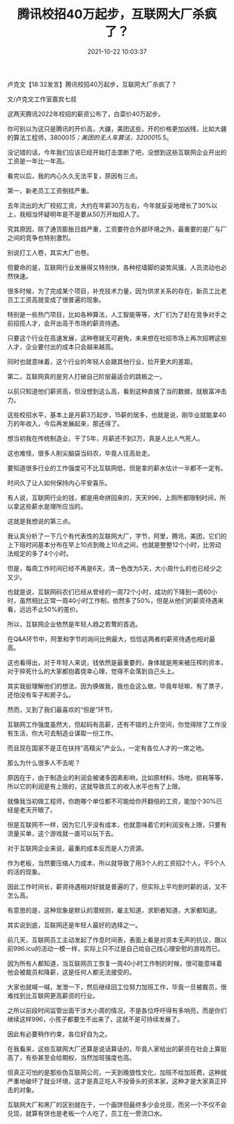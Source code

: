 ﻿---
layout: post
title:  "腾讯校招40万起步，互联网大厂杀疯了？"
date:   2021-10-22 10:03:37
categories: update
---
卢克文【18:32发言】腾讯校招40万起步，互联网大厂杀疯了？


文/卢克文工作室嘉宾七叔

这两天腾讯2022年校招的薪资公布了，白菜价40万起步。

你可别以为这只是腾讯的开价高，大疆，美团这些，开的价格更加凶残，比如大疆的算法工程师，38000*15；美团的无人车算法，32000*15.5。

没记错的话，今年我们应该已经开始打击垄断了吧，没想到这些互联网企业开出的工资是一年比一年高。

看完以后，我的内心久久无法平复，原因有三点。

第一，新老员工工资倒挂严重。

去年流出的大厂校招工资，大约在年薪30万左右，今年就妥妥地增长了30%以上，我相当怀疑明年是不是要从50万开始招人了。

究其原因，除了通货膨胀日趋严重，工资要符合外部环境之外，最重要的是厂与厂之间的竞争也特别激烈。

别说打工人卷，其实大厂也卷。

但要命的是，互联网行业发展得又特别快，各种挖墙脚的姿势风骚，人员流动也必然快速。

很多时候，为了完成某个项目，补充技术力量，因为供求关系的存在，新员工比老员工工资高就变成了很普遍的现象。

特别是一些热门项目，比如各种算法，人工智能等等，大厂们为了赶在竞争对手之前招揽人才，会开出高于市场的薪资待遇。

只要这个行业在高速发展，这种卷就无可避免，未来想在社招市场上再次招聘这些人才，企业要付出的成本只会越来越高。

同时也就意味着，这个行业的年轻人会跟其他行业，拉开更大的差距。

第二，互联网真的是穷人打破自己阶层最适合的跳板之一。

以前只知道他们薪资高，但没想到这么高，看到这种直接了当的数据，就极富冲击力。

这些校招水平，基本上是月薪3万起步，15薪的居多，也就是说，刚毕业就能拿40万的年收入，今后再发展起来，那还得了。

想当初我在传统制造业，干了5年，月薪还不到2万，真是人比人气死人。

这也难怪，很多人削尖脑袋当码农，毕竟人往高处走。

要知道很多行业的工作强度可不比互联网低，但是拿的薪水估计一半都不一定有。

时间久了让人如何保持内心平安喜乐。

有人说，互联网行业的钱，都是用命拼回来的，天天996，上厕所都限制时间，所以拿这些薪水是理所应当的。

这就是我想说的第三点。

我认真分析了一下几个有代表性的互联网大厂，字节，阿里，腾讯，美团，它们的上下班时间基本分布在早上10点到晚上10点之间，也就是整整12个小时，比劳动法规定的多了4个小时。

但是，每周工作时间已经不再是6天，清一色改为5天，大小周什么的也已经少之又少。

也就是说，互联网码农们已经从曾经的一周72个小时，成功的下降到一周60小时，虽然相比正常一周40小时工作制，依然多了50%，但是从他们的薪资待遇来看，远远不止50%的差价。

所以，互联网企业依然是年轻人趋之若鹜的首选。

在Q&A环节中，阿里和字节的询问比例最大，恰恰这两者的薪资待遇也相对最高。

这也看得出，对于年轻人来说，钱依然是最重要的，身体就是用来被压榨的资本，对于猝死什么的大家都抱着侥幸心理，觉得不会落到自己头上。

其实我挺理解他们的想法，因为换做我，我也会这么做，毕竟年轻嘛，有了票子，还怕没有车子和房子么。

然而，又到了我们最喜欢的“但是”环节。

互联网工作强度虽然大，但起码有高薪，还有不错的上升空间，你觉得除了工作没有生活，你大可去制造业谋取一份工作。

而且现在国家不是正在扶持“高精尖”产业么，一定有各位人才的一席之地。

那么为什么很多人不去呢？

原因在于，由于制造业的利润会被诸多因素影响，比如原材料，场地，损耗等等，所以它的利润是有上限的，这就导致员工的收入水平也有了上限。

就像我当初做工程师，你跑哪个单位都不可能给你开翻倍的工资，能加个30%已经是老天开眼了。

但是互联网不一样，因为它几乎没有成本，也就意味着它的利润没有上限，只要有流量买单，这个游戏就一直可以玩下去。

对于互联网企业来说，最重的成本反而是人力资源。

作为老板，当然要压缩人力成本，所以就导致了用3个人的工资招2个人，干5个人的活的现象。

因此工作时间长，薪资待遇相对好就是普遍的了，但实际上平均到时薪的话，又不怎么高。

有意思的是，这种现象是默认的潜规则，雇主知道，求职者知道，大家都知道。

其实说到底，互联网还是年轻人最好的选择之一。

前几天，互联网员工主动发起了作息时间表，表面上看是对资本无声的抗议，跟以前996.icu的活动一模一样，实际上只不过是自己给自己找心理安慰的游戏而已。

因为所有人都知道，当互联网员工恢复一周40小时工作制的时候，很可能意味着他会被裁员和降薪，这是任何人都无法接受的。

大家也就喊一喊，发泄一下，然后继续回工位努力加班工作，毕竟一旦被裁员，很难找到比互联网更高薪资的行业。

之所以前段时间监管出面干涉大小周的情况，不是各位呼吁得有多响亮，而是你们继续这样996，小孩子都要生不出来了，这就不是可持续发展了。

因此有必要稍作约束，各位好自为之。

在我看来，这些互联网大厂还算是说话算话的，毕竟人家给出的薪资在社会上算挺高了，有些甚至会给期权，当然加班强度也高。

但真正可怕的是那些伪互联网公司，一天到晚狼性文化，加班不给加班费，这种就严重地破坏了就业环境，这才是真正吃人不投骨头的资本家，这种才是大家真正抨击的对象。

互联网大厂和黑厂的区别就在于，一个画饼但最终多少会兑现，而另一个不仅不会兑现，就算有饼也是老板一个人吃了，员工在一旁流口水。
